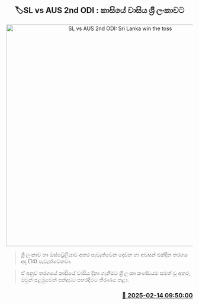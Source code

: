 <p align='center'><b><h2 align='center' title='SL vs AUS 2nd ODI: Sri Lanka win the toss'>🏷SL vs AUS 2nd ODI : කාසියේ වාසිය ශ්‍රී ලංකාවට</h2></b></p>
<p align='center'><img src='https://helakuru.sgp1.cdn.digitaloceanspaces.com/esana/images/lib/sl-vs-aus-new.jpg' width='600' alt='SL vs AUS 2nd ODI: Sri Lanka win the toss'></p>

> ශ්‍රී ලංකාව හා ඔස්ට්‍රේලියාව අතර පැවැත්වෙන දෙවන හා අවසන් එක්දින තරගය අද (14) පැවැත්වෙනවා.

> ඒ අනුව තරගයේ කාසියේ වාසිය දිනා ගැනීමට ශ්‍රී ලංකා කණ්ඩයම සමත් වූ අතර, ඔවුන් පළමුවෙන් පන්දුවට පහරදීමට තීරණය කළා.



<h3 align='right'><a href='https://www.helakuru.lk/esana/p/107459/'>📅 2025-02-14 09:50:00</a></h3>
